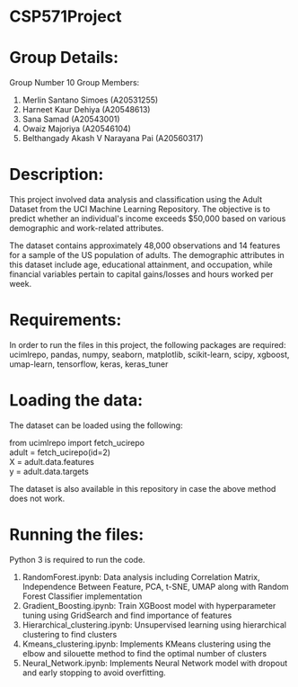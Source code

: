 # CSP571Project

# Group Details:
Group Number 10
Group Members:
1. Merlin Santano Simoes (A20531255)
2. Harneet Kaur Dehiya (A20548613)
3. Sana Samad (A20543001)
4. Owaiz Majoriya (A20546104)
5. Belthangady Akash V Narayana Pai (A20560317)

# Description:
This project involved data analysis and classification using the Adult Dataset from the UCI Machine Learning Repository. The objective is to predict whether an individual's income exceeds $50,000 based on various demographic and work-related attributes.  

The dataset contains approximately 48,000 observations and 14 features for a sample of the US population of adults. The demographic attributes in this dataset include age, educational attainment, and occupation, while financial variables pertain to capital gains/losses and hours worked per week. 

# Requirements:
In order to run the files in this project, the following packages are required:  
ucimlrepo, pandas, numpy, seaborn, matplotlib, scikit-learn, scipy, xgboost, umap-learn, tensorflow, keras, keras_tuner

# Loading the data:
The dataset can be loaded using the following:

from ucimlrepo import fetch_ucirepo  
adult = fetch_ucirepo(id=2)  
X = adult.data.features  
y = adult.data.targets  

The dataset is also available in this repository in case the above method does not work.

# Running the files:
Python 3 is required to run the code.

1. RandomForest.ipynb: Data analysis including Correlation Matrix, Independence Between Feature, PCA, t-SNE, UMAP along with Random Forest Classifier implementation
2. Gradient_Boosting.ipynb: Train XGBoost model with hyperparameter tuning using GridSearch and find importance of features
3. Hierarchical_clustering.ipynb: Unsupervised learning using hierarchical clustering to find clusters
4. Kmeans_clustering.ipynb: Implements KMeans clustering using the elbow and silouette method to find the optimal number of clusters
5. Neural_Network.ipynb: Implements Neural Network model with dropout and early stopping to avoid overfitting. 

